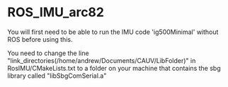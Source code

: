 # ROS_IMU_arc82

You will first need to be able to run the IMU code 'ig500Minimal' without ROS before using this.

You need to change the line "link_directories(/home/andrew/Documents/CAUV/LibFolder)" in RosIMU/CMakeLists.txt to a folder on your machine that contains the sbg library called "libSbgComSerial.a"
